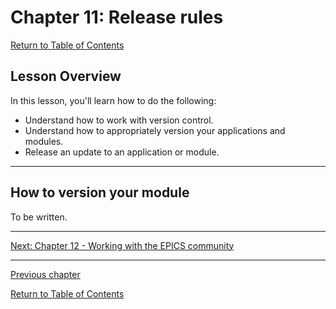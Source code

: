 # Chapter 11: Release rules

[Return to Table of Contents](README.md)

## Lesson Overview

In this lesson, you'll learn how to do the following:

* Understand how to work with version control.
* Understand how to appropriately version your applications and modules.
* Release an update to an application or module.

---

## How to version your module

To be written.

<!-- version 0.1.0 (IIRC) for just created wrappers, 1.0.0 when released -->

<!-- discuss semver, build numbers, and release candidates -->

<!-- discuss how to version e3 wrappers in the context of module versions -->


---

[Next: Chapter 12 - Working with the EPICS community](chapter12.md)

---

[Previous chapter](chapter10.md)

[Return to Table of Contents](README.md)

